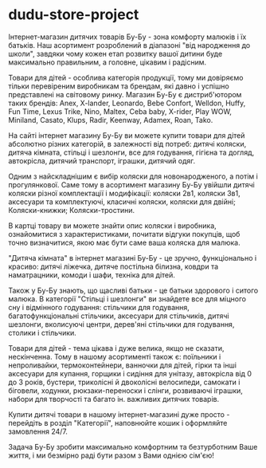# dudu-store-project

Інтернет-магазин дитячих товарів Бу-Бу - зона комфорту малюків і їх батьків. Наш асортимент розроблений в діапазоні "від народження до школи", завдяки чому кожен етап розвитку вашої дитини буде максимально правильним, а головне, цікавим і радісним.

Товари для дітей - особлива категорія продукції, тому ми довіряємо тільки перевіреним виробникам та брендам, які давно і успішно представлені на світовому ринку. Магазин Бу-Бу є дистриб'ютором таких брендів: Anex, X-lander, Leonardo, Bebe Confort, Welldon, Huffy, Fun Time, Lexus Trike, Nino, Maltex, Ceba baby, X-rider, Play WOW, Miniland, Casato, Klups, Radir, Keenway, Adamex, Roan, Tako.

На сайті інтернет магазину Бу-Бу ви можете купити товари для дітей абсолютно різних категорій, в залежності від потреб:
дитячі коляски, дитяча кімната, стільці і шезлонги, все для годування, гігієна та догляд, автокрісла, дитячий транспорт, іграшки, дитячий одяг.

Одним з найскладнішим є вибір коляски для новонародженого, а потім і прогулянкової. Саме тому в асортимент магазину Бу-Бу увійшли дитячі коляски різної комплектації і модифікації:
коляски 2в1, коляски 3в1, аксесуари та комплектуючі, класичні коляски, коляски для двійні;
Коляски-книжки;
Коляски-тростини.

В картці товару ви можете знайти опис коляски і виробника, ознайомитися з характеристиками, почитати відгуки покупців, щоб точно визначитися, якою має бути саме ваша коляска для малюка.

"Дитяча кімната" в інтернет магазині Бу-Бу - це зручно, функціонально і красиво:
дитячі ліжечка, дитяче постільна білизна, ковдри та наматрацники, комоди і шафи, техніка для дітей.

Також у Бу-Бу знають, що щасливі батьки - це батьки здорового і ситого малюка. В категорії "Стільці і шезлонги" ви знайдете все для міцного сну і відмінного годування:
стільчики для годування, багатофункціональні стільчики, аксесуари для стільчиків, дитячі шезлонги, вколисуючі центри, дерев'яні стільчики для годування, столики і стільчики.

Товари для дітей - тема цікава і дуже велика, якщо не сказати, нескінченна. Тому в нашому асортименті також є:
поїльники і непроливайки, термоконтейнери, ванночки для дітей, гірки та інші аксесуари для купання, горщики і сидіння для унітазу, автокрісла від 0 до 3 років, бустери, триколісні й двоколісні велосипеди, самокати і біговели, ходунки, рюкзаки-переноски і слінги, розвиваючі іграшки, набори для творчості та багато ін. важливих дитячих товарів.

Купити дитячі товари в нашому інтернет-магазині дуже просто - перейдіть в розділ "Категорії", наповнюйте кошик і оформляйте замовлення 24/7.

Задача Бу-Бу зробити максимально комфортним та безтурботним Ваше життя, і ми безмірно раді бути разом з Вами однією сім'єю!
